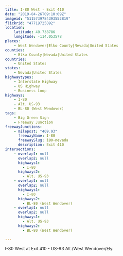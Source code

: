 ```yaml
---
title: I-80 West - Exit 410
date: "2019-04-26T09:10:09Z"
imageid: "5115739784393552819"
flickrid: "47719725892"
location:
    latitude: 40.738786
    longitude: -114.053578
places:
    - West Wendover|Elko County|Nevada|United States
counties:
    - Elko County|Nevada|United States
countries:
    - United States
states:
    - Nevada|United States
highwaytypes:
    - Interstate Highway
    - US Highway
    - Business Loop
highways:
    - I-80
    - Alt. US-93
    - BL-80 (West Wendover)
tags:
    - Big Green Sign
    - Freeway Junction
freewayJunctions:
    - milepost: "409.93"
      freewayName: I-80
      freewaySlug: i80-nevada
      description: Exit 410
intersections:
    - overlap1: null
      overlap2: null
      highways1:
        - I-80
      highways2:
        - Alt. US-93
    - overlap1: null
      overlap2: null
      highways1:
        - I-80
      highways2:
        - BL-80 (West Wendover)
    - overlap1: null
      overlap2: null
      highways1:
        - Alt. US-93
      highways2:
        - BL-80 (West Wendover)

---
```

I-80 West at Exit 410 -  US-93 Alt./West Wendover/Ely.